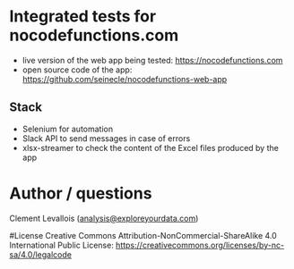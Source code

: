 # Integrated tests for nocodefunctions.com
- live version of the web app being tested: https://nocodefunctions.com
- open source code of the app: https://github.com/seinecle/nocodefunctions-web-app

## Stack
- Selenium for automation
- Slack API to send messages in case of errors
- xlsx-streamer to check the content of the Excel files produced by the app

# Author / questions
Clement Levallois (analysis@exploreyourdata.com)

#License
Creative Commons Attribution-NonCommercial-ShareAlike 4.0 International Public License: https://creativecommons.org/licenses/by-nc-sa/4.0/legalcode